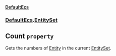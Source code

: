 #### [DefaultEcs](./DefaultEcs.md 'DefaultEcs')
### [DefaultEcs](./DefaultEcs.md#DefaultEcs 'DefaultEcs').[EntitySet](./DefaultEcs-EntitySet.md 'DefaultEcs.EntitySet')
## Count `property`
Gets the numbers of [Entity](./DefaultEcs-Entity.md 'DefaultEcs.Entity') in the current [EntitySet](./DefaultEcs-EntitySet.md 'DefaultEcs.EntitySet').
